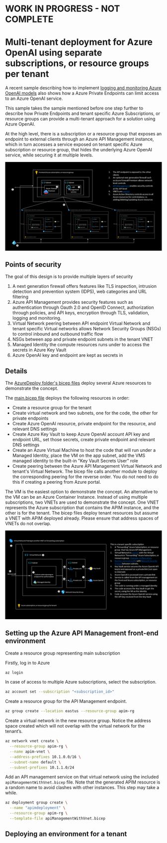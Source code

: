 # WORK IN PROGRESS - NOT COMPLETE

# Multi-tenant deployment for Azure OpenAI using separate subscriptions, or resource groups per tenant

A recent sample describing how to implement [logging and monitoring Azure OpenAI models](https://learn.microsoft.com/en-us/azure/architecture/example-scenario/ai/log-monitor-azure-openai) also shows how a Azure Private Endpoints can limit access to an Azure OpenAI service. 

This sample takes the sample mentioned before one step further to describe how Private Endpoints and tenant specific Azure Subscriptions, or resource groups can provide a multi-tenant approach for a solution using Azure OpenAI.

At the high level, there is a subscription or a resource group that exposes an endpoint to external clients through an Azure API Management instance, which in turn accesses a service exposed on tenant specific Azure subscription or resource group, that hides the underlying Azure OpenAI service, while securing it at multiple levels.

![high level design](./Assets/Exposing%20Azure%20OpenAI%20service/Slide3.PNG)

## Points of security

The goal of this design is to provide multiple layers of security

1. A next generation firewall offers features like TLS inspection, intrusion detection and prevention system (IDPS), web categories and URL filtering
2. Azure API Management provides security features such as authentication through Oauth 2.0 and OpenID Connect, authorization through policies, and API keys, encryption through TLS, validation, logging and monitoring.
3. Virtual Network peering between API endpoint Virtual Network and tenant specific Virtual networks allows Network Security Groups (NSGs) to control inbound and outbound traffic flow
4. NSGs between app and private endpoint subnets in the tenant VNET
5. Managed Identity the compute resources runs under to access the secrets in Azure Key Vault
6. Azure OpenAI key and endpoint are kept as secrets in

## Details 
The [AzureDeploy folder's bicep files](https://github.com/Azure-Samples/openai-apim/tree/main/AzureDeploy) deploy several Azure resources to demonstrate the concept.

The [main.bicep file](https://github.com/Azure-Samples/openai-apim/blob/main/AzureDeploy/main.bicep) deploys the following resources in order:

* Create a resource group for the tenant
* Create virtual network and two subnets, one for the code, the other for private endpoints
* Create Azure OpenAI resource, private endpoint for the resource, and relevant DNS settings
* Create Azure Key Vault to keep Azure OpenAI account API key and endpoint URL, set those secrets, create private endpoint and relevant DNS settings
* Create an Azure Virtual Machine to host the code that will run under a Managed Identity, place the VM on the app subnet, add the VMS managed identity to the built-in "Key Vault Secrets User" role 
* Create peering between the Azure API Management Virtual Network and tenant's Virtual Network. The bicep file calls another module to deploy the corresponding peering for the reverse order. You do not need to do this if creating a peering from Azure portal. 

The VM is the easiest option to demonstrate the concept. An alternative to the VM can be an Azure Container Instance. Instead of using multiple subscriptions, two VNETs are used to demonstrate the concept. One VNET represents the Azure subscription that contains the APIM instance, and the other is for the tenant. The bicep files deploy tenant resources but assume a VNET with APIM deployed already. Please ensure that address spaces of VNETs do not overlap.

![Tenant resource group details](./Assets/Exposing%20Azure%20OpenAI%20service/Slide2.PNG)

## Setting up the Azure API Management front-end environment

Create a resource group representing main subscription

Firstly, log in to Azure

```sh
az login
```

In case of access to multiple Azure subscriptions, select the subscription.

```sh
az account set --subscription "<subscription_id>"
```

Create a resource group for the API Management endpoint.
```sh
az group create --location eastus --resource-group apim-rg
```

Create a virtual network in the new resource group. Notice the address space created which will not overlap with the virtual network for the tenant’s.
```sh
az network vnet create \
  --resource-group apim-rg \
  --name apim-vnet \
  --address-prefixes 10.1.0.0/16 \
  --subnet-name default \
  --subnet-prefixes 10.1.1.0/24
```
Add an API management service on that virtual network using the included ```apiManagementWithVnet.bicep```  file. Note that the generated APIM resource is a random name to avoid clashes with other instances. This step may take a while.

```sh
az deployment group create \
  --name "apimdeployment" \
  --resource-group apim-rg \
  --template-file apiManagementWithVnet.bicep
```

## Deploying an environment for a tenant

